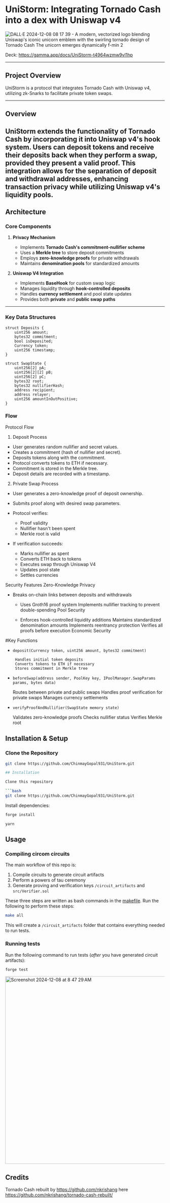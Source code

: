 # UniStorm: Integrating Tornado Cash into a dex with Uniswap v4

![DALL·E 2024-12-08 08 17 39 - A modern, vectorized logo blending Uniswap's iconic unicorn emblem with the swirling tornado design of Tornado Cash  The unicorn emerges dynamically f-min 2](https://github.com/user-attachments/assets/b3febd84-30b2-4bb8-9f41-d4910dad01e5)




Deck: https://gamma.app/docs/UniStorm-t4964wzmw9vl1hp

---

## Project Overview  

UniStorm is a protocol that integrates Tornado Cash with Uniswap v4, utilizing zk-Snarks to facilitate private token swaps.

---

## Overview  

UniStorm extends the functionality of Tornado Cash by incorporating it into Uniswap v4's hook system. Users can deposit tokens and receive their deposits back when they perform a swap, provided they present a valid proof. This integration allows for the separation of deposit and withdrawal addresses, enhancing transaction privacy while utilizing Uniswap v4's liquidity pools.
---

## Architecture  

### Core Components  

1. **Privacy Mechanism**  
   - Implements **Tornado Cash's commitment-nullifier scheme**  
   - Uses a **Merkle tree** to store deposit commitments  
   - Employs **zero-knowledge proofs** for private withdrawals  
   - Maintains **denomination pools** for standardized amounts  

2. **Uniswap V4 Integration**  
   - Implements **BaseHook** for custom swap logic  
   - Manages liquidity through **hook-controlled deposits**  
   - Handles **currency settlement** and pool state updates  
   - Provides both **private** and **public swap paths**  

---

### Key Data Structures  

```solidity
struct Deposits {
    uint256 amount;
    bytes32 commitment;
    bool isDeposited;
    Currency token;
    uint256 timestamp;
}

struct SwapState {
    uint256[2] pA;
    uint256[2][2] pB;
    uint256[2] pC;
    bytes32 root;
    bytes32 nullifierHash;
    address recipient;
    address relayer;
    uint256 amountInOutPositive;
}
```

### Flow

Protocol Flow
1. Deposit Process
- User generates random nullifier and secret values.
- Creates a commitment (hash of nullifier and secret).
- Deposits tokens along with the commitment.
- Protocol converts tokens to ETH if necessary.
- Commitment is stored in the Merkle tree.
- Deposit details are recorded with a timestamp.

2. Private Swap Process
- User generates a zero-knowledge proof of deposit ownership.
- Submits proof along with desired swap parameters.
- Protocol verifies:
    - Proof validity
    - Nullifier hasn't been spent
    - Merkle root is valid

- If verification succeeds:
    - Marks nullifier as spent
    - Converts ETH back to tokens
    - Executes swap through Uniswap V4
    - Updates pool state
    - Settles currencies


Security Features
Zero-Knowledge Privacy

- Breaks on-chain links between deposits and withdrawals
     - Uses Groth16 proof system
        Implements nullifier tracking to prevent double-spending
        Pool Security

    -   Enforces hook-controlled liquidity additions
        Maintains standardized denomination amounts
        Implements reentrancy protection
        Verifies all proofs before execution
        Economic Security




#Key Functions
 - `deposit(Currency token, uint256 amount, bytes32 commitment)`

        Handles initial token deposits
        Converts tokens to ETH if necessary
        Stores commitment in Merkle tree

- `beforeSwap(address sender, PoolKey key, IPoolManager.SwapParams params, bytes data)`

    Routes between private and public swaps
    Handles proof verification for private swaps
    Manages currency settlements

- `verifyProofAndNullifier(SwapState memory state)`
    
    Validates zero-knowledge proofs
    Checks nullifier status
    Verifies Merkle root



## Installation & Setup  

### Clone the Repository  
```bash
git clone https://github.com/ChinmayGopal931/UniStorm.git

## Installation

Clone this repository

```bash
git clone https://github.com/ChinmayGopal931/UniStorm.git
```

Install dependencies:

```bash
forge install
```

```bashs
yarn
```

## Usage

### Compiling circom circuits

The main workflow of this repo is:

1. Compile circuits to generate circuit artifacts
2. Perform a powers of tau ceremony
3. Generate proving and verification keys `/circuit_artifacts` and `src/Verifier.sol`

These three steps are written as bash commands in the [makefile](https://github.com/chinmaygopal931/UniStorm/blob/main/makefile). Run the following to perform these steps:

```bash
make all
```

This will create a `/circuit_artifacts` folder that contains everything needed to run tests.

### Running tests


Run the following command to run tests (_after_ you have generated circuit artifacts):

```bash
forge test
```
<img width="591" alt="Screenshot 2024-12-08 at 8 47 29 AM" src="https://github.com/user-attachments/assets/7b5905a7-d811-4601-84ac-be30c29aa998">


## Credits

Tornado Cash rebuilt by https://github.com/nkrishang here https://github.com/nkrishang/tornado-cash-rebuilt/


